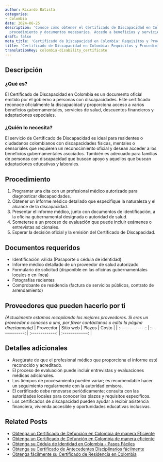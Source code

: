 ```yaml
---
author: Ricardo Batista
categories:
- Colombia
date: 2024-06-25
description: 'Conoce cómo obtener el Certificado de Discapacidad en Colombia: requisitos,
  procedimiento y documentos necesarios. Accede a beneficios y servicios especiales.'
draft: false
meta_title: 'Certificado de Discapacidad en Colombia: Requisitos y Procedimiento'
title: 'Certificado de Discapacidad en Colombia: Requisitos y Procedimiento'
translationKey: colombia-disability_certificate
---
```



## Descripción
### ¿Qué es?
El Certificado de Discapacidad en Colombia es un documento oficial emitido por el gobierno a personas con discapacidades. Este certificado reconoce oficialmente la discapacidad y proporciona acceso a varios beneficios gubernamentales, servicios de salud, descuentos financieros y adaptaciones especiales.

### ¿Quién lo necesita?
El servicio de Certificado de Discapacidad es ideal para residentes o ciudadanos colombianos con discapacidades físicas, mentales o sensoriales que requieren un reconocimiento oficial y desean acceder a los beneficios gubernamentales asociados. También es adecuado para familias de personas con discapacidad que buscan apoyo y aquellos que buscan adaptaciones educativas y laborales.

## Procedimiento

1. Programar una cita con un profesional médico autorizado para diagnosticar discapacidades.
2. Obtener un informe médico detallado que especifique la naturaleza y el alcance de la discapacidad.
3. Presentar el informe médico, junto con documentos de identificación, a la oficina gubernamental designada o autoridad de salud.
4. Someterse a un proceso de evaluación que puede incluir exámenes o entrevistas adicionales.
5. Esperar la decisión oficial y la emisión del Certificado de Discapacidad.


## Documentos requeridos

- Identificación válida (Pasaporte o cédula de identidad)
- Informe médico detallado de un proveedor de salud autorizado
- Formulario de solicitud (disponible en las oficinas gubernamentales locales o en línea)
- Fotografías recientes
- Comprobante de residencia (factura de servicios públicos, contrato de arrendamiento)


## Proveedores que pueden hacerlo por ti
_(Actualmente estamos recopilando los mejores proveedores. Si eres un proveedor o conoces a uno, por favor contáctanos o edita la página directamente)_
| Proveedor        |     Sitio web     |     Plazos    |       Costo      |
| :-------------: | :-------------: |  :-------------: | :-------------: |

## Detalles adicionales

- Asegúrate de que el profesional médico que proporciona el informe esté reconocido y acreditado.
- El proceso de evaluación puede incluir entrevistas y evaluaciones médicas adicionales.
- Los tiempos de procesamiento pueden variar; es recomendable hacer un seguimiento regularmente con la autoridad emisora.
- El certificado debe renovarse periódicamente; consulta con las autoridades locales para conocer los plazos y requisitos específicos.
- Los certificados de discapacidad pueden ayudar a recibir asistencia financiera, vivienda accesible y oportunidades educativas inclusivas.


## Related Posts

- [Obtenga un Certificado de Defunción en Colombia de manera Eficiente](https://tramitit.com/es/guides/colombia/certificado_de_defunción/)
- [Obtenga un Certificado de Defunción en Colombia de manera eficiente](https://tramitit.com/es/guides/colombia/registro_civil_de_defunción/)
- [Obtenga su Cédula de Identidad en Colombia - Pasos Fáciles](https://tramitit.com/es/guides/colombia/expedición_de_tarjeta_de_identidad/)
- [Obtenga su Certificado de Antecedentes Disciplinarios fácilmente](https://tramitit.com/es/guides/colombia/certificado_de_antecedentes_disciplinarios/)
- [Obtenga fácilmente su Certificado de Residencia en Colombia](https://tramitit.com/es/guides/colombia/certificado_de_residencia/)